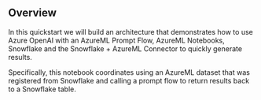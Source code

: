 ## Overview

In this quickstart we will build an architecture that demonstrates how to use Azure OpenAI with an AzureML Prompt Flow, AzureML Notebooks, Snowflake and the Snowflake + AzureML Connector to quickly generate results.

Specifically, this notebook coordinates using an AzureML dataset that was registered from Snowflake and calling a prompt flow to return results back to a Snowflake table.
